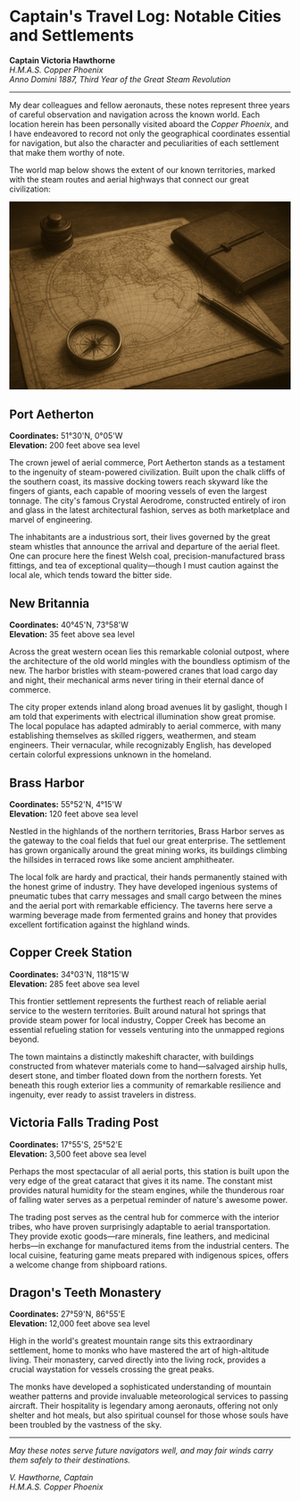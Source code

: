 # Captain's Travel Log: Notable Cities and Settlements

**Captain Victoria Hawthorne**  
*H.M.A.S. Copper Phoenix*  
*Anno Domini 1887, Third Year of the Great Steam Revolution*

---

My dear colleagues and fellow aeronauts, these notes represent three years of careful observation and navigation across the known world. Each location herein has been personally visited aboard the *Copper Phoenix*, and I have endeavored to record not only the geographical coordinates essential for navigation, but also the character and peculiarities of each settlement that make them worthy of note.

The world map below shows the extent of our known territories, marked with the steam routes and aerial highways that connect our great civilization:

![World Map](../png/airship-map.png)

## Port Aetherton
**Coordinates:** 51°30'N, 0°05'W  
**Elevation:** 200 feet above sea level

The crown jewel of aerial commerce, Port Aetherton stands as a testament to the ingenuity of steam-powered civilization. Built upon the chalk cliffs of the southern coast, its massive docking towers reach skyward like the fingers of giants, each capable of mooring vessels of even the largest tonnage. The city's famous Crystal Aerodrome, constructed entirely of iron and glass in the latest architectural fashion, serves as both marketplace and marvel of engineering.

The inhabitants are a industrious sort, their lives governed by the great steam whistles that announce the arrival and departure of the aerial fleet. One can procure here the finest Welsh coal, precision-manufactured brass fittings, and tea of exceptional quality—though I must caution against the local ale, which tends toward the bitter side.

## New Britannia
**Coordinates:** 40°45'N, 73°58'W  
**Elevation:** 35 feet above sea level

Across the great western ocean lies this remarkable colonial outpost, where the architecture of the old world mingles with the boundless optimism of the new. The harbor bristles with steam-powered cranes that load cargo day and night, their mechanical arms never tiring in their eternal dance of commerce.

The city proper extends inland along broad avenues lit by gaslight, though I am told that experiments with electrical illumination show great promise. The local populace has adapted admirably to aerial commerce, with many establishing themselves as skilled riggers, weathermen, and steam engineers. Their vernacular, while recognizably English, has developed certain colorful expressions unknown in the homeland.

## Brass Harbor
**Coordinates:** 55°52'N, 4°15'W  
**Elevation:** 120 feet above sea level

Nestled in the highlands of the northern territories, Brass Harbor serves as the gateway to the coal fields that fuel our great enterprise. The settlement has grown organically around the great mining works, its buildings climbing the hillsides in terraced rows like some ancient amphitheater.

The local folk are hardy and practical, their hands permanently stained with the honest grime of industry. They have developed ingenious systems of pneumatic tubes that carry messages and small cargo between the mines and the aerial port with remarkable efficiency. The taverns here serve a warming beverage made from fermented grains and honey that provides excellent fortification against the highland winds.

## Copper Creek Station
**Coordinates:** 34°03'N, 118°15'W  
**Elevation:** 285 feet above sea level

This frontier settlement represents the furthest reach of reliable aerial service to the western territories. Built around natural hot springs that provide steam power for local industry, Copper Creek has become an essential refueling station for vessels venturing into the unmapped regions beyond.

The town maintains a distinctly makeshift character, with buildings constructed from whatever materials come to hand—salvaged airship hulls, desert stone, and timber floated down from the northern forests. Yet beneath this rough exterior lies a community of remarkable resilience and ingenuity, ever ready to assist travelers in distress.

## Victoria Falls Trading Post
**Coordinates:** 17°55'S, 25°52'E  
**Elevation:** 3,500 feet above sea level

Perhaps the most spectacular of all aerial ports, this station is built upon the very edge of the great cataract that gives it its name. The constant mist provides natural humidity for the steam engines, while the thunderous roar of falling water serves as a perpetual reminder of nature's awesome power.

The trading post serves as the central hub for commerce with the interior tribes, who have proven surprisingly adaptable to aerial transportation. They provide exotic goods—rare minerals, fine leathers, and medicinal herbs—in exchange for manufactured items from the industrial centers. The local cuisine, featuring game meats prepared with indigenous spices, offers a welcome change from shipboard rations.

## Dragon's Teeth Monastery
**Coordinates:** 27°59'N, 86°55'E  
**Elevation:** 12,000 feet above sea level

High in the world's greatest mountain range sits this extraordinary settlement, home to monks who have mastered the art of high-altitude living. Their monastery, carved directly into the living rock, provides a crucial waystation for vessels crossing the great peaks.

The monks have developed a sophisticated understanding of mountain weather patterns and provide invaluable meteorological services to passing aircraft. Their hospitality is legendary among aeronauts, offering not only shelter and hot meals, but also spiritual counsel for those whose souls have been troubled by the vastness of the sky.

---

*May these notes serve future navigators well, and may fair winds carry them safely to their destinations.*

*V. Hawthorne, Captain*  
*H.M.A.S. Copper Phoenix*
